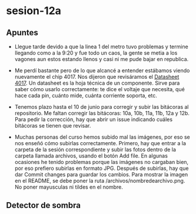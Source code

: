 # sesion-12a
## Apuntes
- Llegue tarde devido a que la linea 1 del metro tuvo problemas y termine llegando como a la 9:20 y fue todo un caos, la gente se metia a los vagones aun estos estando llenos y casi ni me pude bajar en republica.

- Me perdí bastante pero de lo que alcancé a entender estábamos viendo nuevamente el chip 4017. Nos dijeron que revisáramos el  [Datasheet 4017](https://www.ti.com/lit/ds/symlink/cd4017b-mil.pdf?ts=1748292720173&ref_url=https%253A%252F%252Fwww.google.com%252F). Un datasheet es la hoja técnica de un componente. Sirve para saber cómo usarlo correctamente: te dice el voltaje que necesita, qué hace cada pin, cuánto mide, cuánta corriente soporta, etc.

- Tenemos plazo hasta el 10 de junio para corregir y subir las bitácoras al repositorio. Me faltan corregir las bitácoras: 10a, 10b, 11a, 11b, 12a y 12b. Para pedir la corrección, hay que abrir un issue indicando cuáles bitácoras se tienen que revisar.
  
- Muchas personas del curso hemos subido mal las imágenes, por eso se nos enseñó cómo subirlas correctamente. Primero, hay que entrar a la carpeta de la sesión correspondiente y subir las fotos dentro de la carpeta llamada archivos, usando el botón Add file. En algunas ocasiones he tenido problemas porque las imágenes no cargaban bien, por eso prefiero subirlas en formato JPG. Después de subirlas, hay que dar Commit changes para guardar los cambios. Para mostrar la imagen en el README, se debe poner la ruta /archivos/nombredearchivo.png. No poner mayusculas ni tildes en el nombre.

## Detector de sombra

